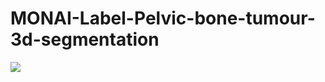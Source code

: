# MONAI-Label-Pelvic-bone-tumour-3d-segmentation
![](https://github.com/basharbme/MONAI-Label-Pelvic-bone-tumour-3d-segmentation/blob/main/11124.PNG)
![]()
